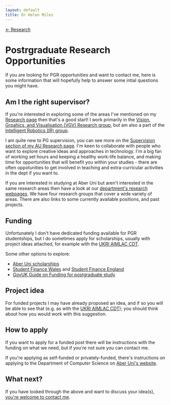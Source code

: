 ```yaml
---
layout: default
title: Dr Helen Miles
---
```


[<- Research](research.markdown)

# Postrgraduate Research Opportunities
If you are looking for PGR opportunities and want to contact me, here is some information that will hopefully help to answer some intial questions you might have.

## Am I the right supervisor?
If you're interested in exploring some of the areas I've mentioned on my [Research page](research.markdown) then that's a good start! I work primarily in the [Vision, Grpahics, and Visualisation (VGV) Research group](https://www.aber.ac.uk/en/cs/research/vgv/), but am also a part of the [Intelligent Robotics (IR) group](https://www.aber.ac.uk/en/cs/research/ir/). 

I am quite new to PG supervision, you can see more on the [Supervision section of my AU Research page](https://pure.aber.ac.uk/portal/en/persons/helen-miles(7b18b132-9dc9-4f58-83cb-271020a0418f)/supervision.html). I'm keen to collaborate with people who want to explore creative ideas and approaches in technology. I'm a big fan of working set hours and keeping a healthy work-life balance, and making time for opportunities that will benefit you within your studies - there are often oppotunities to get involved in teaching and extra-curricular activities in the dept if you want to. 

If you are interested in studying at Aber Uni but aren't interested in the same research areas then have a look at our [department's research webpages](https://www.aber.ac.uk/en/cs/research/). We have four research groups that cover a wide variety of areas. There are also links to some currently available positions, and past projects.

## Funding
Unfortunately I don't have dedicated funding available for PGR studentships, but I do sometimes apply for scholarships, usually with project ideas attached, for example with the [UKRI AIMLAC CDT](http://cdt-aimlac.org/cdt-main.html).

Some other options to explore:
- [Aber Uni scholarships](https://www.aber.ac.uk/en/study-with-us/fees/postgrad/uk/research/)
- [Student Finance Wales](https://www.studentfinancewales.co.uk/postgraduate-finance/doctoral/) and [Student Finance England](https://www.gov.uk/doctoral-loan)
- [GovUK Guide on Funding for postgraduate study](https://www.gov.uk/funding-for-postgraduate-study)

## Project idea
For funded projects I may have already proposed an idea, and if so you will be able to see that (e.g. as with the [UKRI AIMLAC CDT](http://cdt-aimlac.org/cdt-main.html)); you should think about how you would work with this suggestion.

## How to apply
If you want to apply for a funded post there will be instructions with the funding on what we need, but if you're not sure you can contact me.

If you're applying as self-funded or privately-funded, there's instructions on applying to the Department of Computer Science on [Aber Uni's website](https://courses.aber.ac.uk/postgraduate/computer-science-research/).

## What next?
If you have looked through the above and want to discuss your idea(s), [you're welcome to contact me](https://pure.aber.ac.uk/portal/en/persons/helen-miles(7b18b132-9dc9-4f58-83cb-271020a0418f).html).
